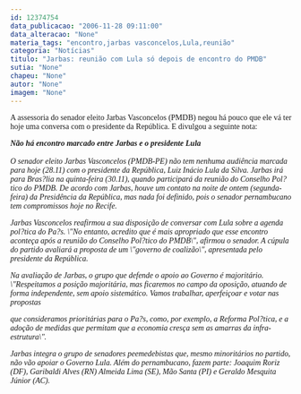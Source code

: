 ```yaml
---
id: 12374754
data_publicacao: "2006-11-28 09:11:00"
data_alteracao: "None"
materia_tags: "encontro,jarbas vasconcelos,Lula,reunião"
categoria: "Notícias"
titulo: "Jarbas: reunião com Lula só depois de encontro do PMDB"
sutia: "None"
chapeu: "None"
autor: "None"
imagem: "None"
---
```

<p><P><FONT face=Verdana>A assessoria do senador eleito Jarbas Vasconcelos (PMDB) negou há pouco que ele vá ter hoje uma conversa com o presidente da República. E divulgou a seguinte nota:</FONT></P></p>
<p><P><FONT face=Verdana><EM><STRONG>Não há encontro marcado entre Jarbas e o presidente Lula</STRONG><BR>&nbsp;<BR>O senador eleito Jarbas Vasconcelos (PMDB-PE) não tem nenhuma audiência marcada para hoje (28.11) com o presidente da República, Luiz Inácio Lula da Silva. Jarbas irá para Bras?lia na quinta-feira (30.11), quando participará da reunião do Conselho Pol?tico do PMDB. De acordo com Jarbas, houve um contato na noite de ontem (segunda-feira) da Presidência da República, mas nada foi definido, pois o senador pernambucano tem compromissos hoje no Recife.</EM></FONT></P></p>
<p><P><FONT face=Verdana><EM>Jarbas Vasconcelos reafirmou a sua disposição de conversar com Lula sobre a agenda pol?tica do Pa?s. \"No entanto, acredito que é mais apropriado que esse encontro aconteça após a reunião do Conselho Pol?tico do PMDB\", afirmou o senador. A cúpula do partido avaliará a proposta de um \"governo de coalizão\", apresentada pelo presidente da República.</EM></FONT></P></p>
<p><P><FONT face=Verdana><EM>Na avaliação de Jarbas, o grupo que defende o apoio ao Governo é majoritário. \"Respeitamos a posição majoritária, mas ficaremos no campo da oposição, atuando de forma independente, sem apoio sistemático. Vamos trabalhar, aperfeiçoar e votar nas propostas</p>
<p> que consideramos prioritárias para o Pa?s, como, por exemplo, a Reforma Pol?tica, e a adoção de medidas que permitam que a economia cresça sem as amarras da infra-estrutura\".</EM></FONT></P></p>
<p><P><FONT face=Verdana><EM>Jarbas integra o grupo de senadores peemedebistas que, mesmo minoritários no partido, não vão apoiar o Governo Lula. Além do pernambucano, fazem parte: Joaquim Roriz (DF), Garibaldi Alves (RN) Almeida Lima (SE), Mão Santa (PI) e Geraldo Mesquita Júnior (AC).</EM></FONT></P> </p>
